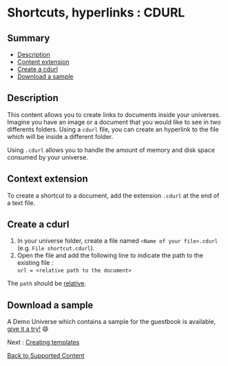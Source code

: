 # Shortcuts, hyperlinks : CDURL

## Summary
* [Description](#description)
* [Content extension](#content-extension)
* [Create a cdurl](#create-a-cdurl)
* [Download a sample](#download-a-sample)

## Description

This content allows you to create links to documents inside your universes. Imagine you have an image or a document that you would like to see in two differents folders. Using a `cdurl` file, you can create an hyperlink to the file which will be inside a different folder.

Using `.cdurl` allows you to handle the amount of memory and disk space consumed by your universe. 

## Context extension

To create a shortcut to a document, add the extension `.cdurl` at the end of a text file.

## Create a cdurl

1. In your universe folder, create a file named `<Name of your file>.cdurl` (e.g. `File shortcut.cdurl`).
1. Open the file and add the following line to indicate the path to the existing file : <br/>
`url = <relative path to the document>`

The `path` should be [relative](https://docs.microsoft.com/en-US/dotnet/standard/io/file-path-formats).  

## Download a sample

A Demo Universe which contains a sample for the guestbook is available, [give it a try!](../Demo-Universe.zip) &#x1f604;

Next : [Creating templates](templates.md)

[Back to Supported Content](index.md)

